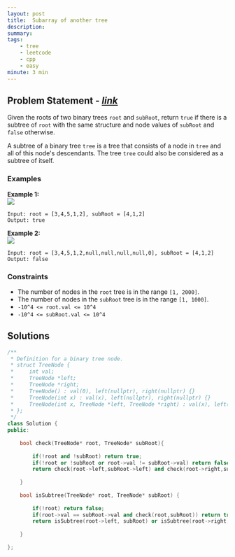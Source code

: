 ```yaml
---
layout: post
title:  Subarray of another tree
description: 
summary: 
tags:
    - tree
    - leetcode
    - cpp
    - easy
minute: 3 min
---
```


## Problem Statement - [*link*](https://leetcode.com/problems/subtree-of-another-tree/)
Given the roots of two binary trees `root` and `subRoot`, return `true` if there is a subtree of `root` with the same structure and node values of `subRoot` and `false` otherwise.

A subtree of a binary tree `tree` is a tree that consists of a node in `tree` and all of this node's descendants. The tree `tree` could also be considered as a subtree of itself.
 
### Examples   
**Example 1:**  
<img src="https://assets.leetcode.com/uploads/2021/04/28/subtree1-tree.jpg">
```
Input: root = [3,4,5,1,2], subRoot = [4,1,2]
Output: true
```

**Example 2:**   
<img src="https://assets.leetcode.com/uploads/2021/04/28/subtree2-tree.jpg">  
``` 
Input: root = [3,4,5,1,2,null,null,null,null,0], subRoot = [4,1,2]
Output: false
```

### Constraints
+ The number of nodes in the `root` tree is in the range `[1, 2000]`.
+ The number of nodes in the `subRoot` tree is in the range `[1, 1000]`.
+ `-10^4 <= root.val <= 10^4`
+ `-10^4 <= subRoot.val <= 10^4`


## Solutions

```cpp
/**
 * Definition for a binary tree node.
 * struct TreeNode {
 *     int val;
 *     TreeNode *left;
 *     TreeNode *right;
 *     TreeNode() : val(0), left(nullptr), right(nullptr) {}
 *     TreeNode(int x) : val(x), left(nullptr), right(nullptr) {}
 *     TreeNode(int x, TreeNode *left, TreeNode *right) : val(x), left(left), right(right) {}
 * };
 */
class Solution {
public:
    
    bool check(TreeNode* root, TreeNode* subRoot){
        
        if(!root and !subRoot) return true;
        if(!root or !subRoot or root->val != subRoot->val) return false;
        return check(root->left,subRoot->left) and check(root->right,subRoot->right);
        
    }
    
    bool isSubtree(TreeNode* root, TreeNode* subRoot) {
        
        if(!root) return false;
        if(root->val == subRoot->val and check(root,subRoot)) return true;
        return isSubtree(root->left, subRoot) or isSubtree(root->right, subRoot);
        
    }
    
};
```

